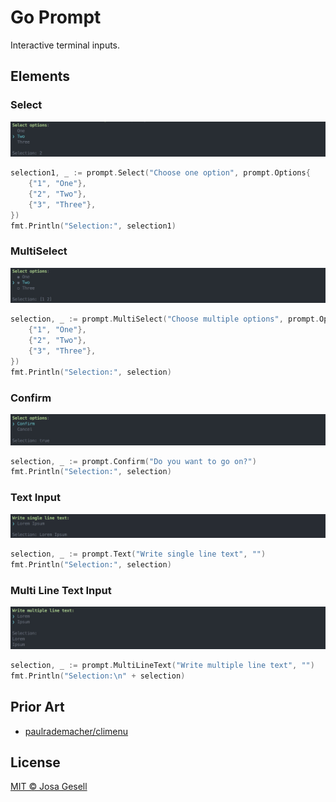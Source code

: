 # Go Prompt

Interactive terminal inputs.

## Elements

### Select

![](docs/screenshot-select.jpg)

```Go
selection1, _ := prompt.Select("Choose one option", prompt.Options{
	{"1", "One"},
	{"2", "Two"},
	{"3", "Three"},
})
fmt.Println("Selection:", selection1)
```

### MultiSelect

![](docs/screenshot-multi-select.jpg)

```Go
selection, _ := prompt.MultiSelect("Choose multiple options", prompt.Options{
	{"1", "One"},
	{"2", "Two"},
	{"3", "Three"},
})
fmt.Println("Selection:", selection)
```

### Confirm

![](docs/screenshot-confirm.jpg)

```Go
selection, _ := prompt.Confirm("Do you want to go on?")
fmt.Println("Selection:", selection)
```

### Text Input

![](docs/screenshot-text.jpg)

```Go
selection, _ := prompt.Text("Write single line text", "")
fmt.Println("Selection:", selection)
```

### Multi Line Text Input

![](docs/screenshot-multi-line-text.jpg)

```Go
selection, _ := prompt.MultiLineText("Write multiple line text", "")
fmt.Println("Selection:\n" + selection)
```


## Prior Art

- [paulrademacher/climenu](https://github.com/paulrademacher/climenu)

## License

[MIT © Josa Gesell](LICENSE)
